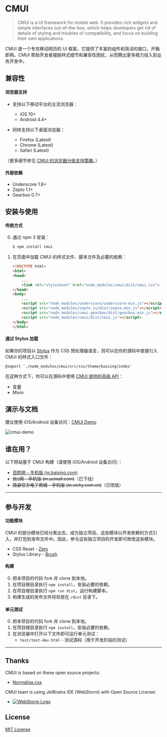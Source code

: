 # CMUI

> CMUI is a UI framework for mobile web. It provides rich widgets and simple interfaces out-of-the-box, which helps developers get rid of details of styling and troubles of compatibility, and focus on building their own applications.

CMUI 是一个专攻移动网页的 UI 框架，它提供了丰富的组件和简洁的接口，开箱即用。CMUI 帮助开发者摆脱样式细节和兼容性困扰，从而腾出更多精力投入到业务开发中。

## 兼容性

#### 浏览器支持

* 支持以下移动平台的主流浏览器：
	* iOS 10+
	* Android 4.4+

* 同样支持以下桌面浏览器：
	* Firefox (Latest)
	* Chrome (Latest)
	* Safari (Latest)

（更多细节参见 [CMUI 的浏览器分级支持策略](https://github.com/CMUI/doc/issues/2)。）

#### 外部依赖

* Underscore 1.8+
* Zepto 1.1+
* Gearbox 0.7+

## 安装与使用

#### 传统方式

0. 通过 npm 3 安装：

	```sh
	$ npm install cmui
	```

0. 在页面中加载 CMUI 的样式文件、脚本文件及必要的依赖：

	```html
	<!DOCTYPE html>
	<html>
	<head>
		...
		<link rel="stylesheet" href="node_modules/cmui/dist/cmui.css">
	</head>
	<body>
		...
		<script src="node_modules/underscore/underscore-min.js"></script>
		<script src="node_modules/zepto.js/dist/zepto.min.js"></script>
		<script src="node_modules/cmui-gearbox/dist/gearbox.min.js"></script>
		<script src="node_modules/cmui/dist/cmui.js"></script>
	</body>
	</html>
	```

#### 通过 Stylus 加载

如果你的项目以 [Stylus](http://stylus-lang.com/) 作为 CSS 预处理器语言，则可以在你的源码中直接引入 CMUI 的样式入口文件：

```stylus
@import './node_modules/cmui/src/css/theme/baixing/index'
```

在这种方式下，你可以在源码中使用 [CMUI 提供的高级 API](http://cmui.net/demo/v2/theme/baixing/api.php)：

* 变量
* Mixin

## 演示与文档

建议使用 iOS/Android 设备访问：[CMUI Demo](http://cmui.net/)

![cmui-demo](https://cloud.githubusercontent.com/assets/1231359/5896609/594d6914-a573-11e4-8dcf-8bc1378593be.png)

## 谁在用？

以下网站基于 CMUI 构建（请使用 iOS/Android 设备访问）：

* [百姓网 - 手机版 (m.baixing.com)](http://m.baixing.com/)
* ~~优e网 - 手机版 (m.uemall.com)~~（已下线）
* ~~薇姿官方电子商城 - 手机版 (m.vichy.com.cn)~~（已改版）

***

## 参与开发

#### 功能模块

CMUI 的部分模块已经分离出去，成为独立项目。这些模块以开发依赖的方式引入，并打包到发布文件中。因此，参与这些独立项目的开发即可修改这些模块。

* CSS Reset - [Zero](https://github.com/CMUI/zero)
* Stylus Library - [Brush](https://github.com/CMUI/brush)

#### 构建

0. 把本项目的代码 fork 并 clone 到本地。
0. 在项目根目录执行 `npm install`，安装必要的依赖。
0. 在项目根目录执行 `npm run dist`，运行构建脚本。
0. 构建生成的发布文件将存放在 `/dist` 目录下。

#### 单元测试

0. 把本项目的代码 fork 并 clone 到本地。
0. 在项目根目录执行 `npm install`，安装必要的依赖。
0. 在浏览器中打开以下文件即可运行单元测试：
	* `test/test-dev.html` - 测试源码（用于开发阶段的测试）

***

## Thanks

CMUI is based on these open source projects:

* [Normalize.css](https://github.com/necolas/normalize.css)

CMUI team is using JetBrains IDE (WebStorm) with Open Source License:

* [![WebStorm Logo](https://user-images.githubusercontent.com/5830104/32258214-2f230426-bef4-11e7-8a5f-1b4f9e116e87.png)](https://www.jetbrains.com/webstorm/)

## License

[MIT License](http://www.opensource.org/licenses/mit-license.php)
